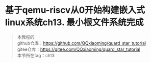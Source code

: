 # 基于qemu-riscv从0开始构建嵌入式linux系统ch13. 最小根文件系统完成

> 本教程的<br>github仓库：https://github.com/QQxiaoming/quard_star_tutorial<br>gitee仓库：https://gitee.com/QQxiaoming/quard_star_tutorial<br>本节所在tag：ch13